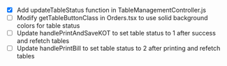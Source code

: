 - [x] Add updateTableStatus function in TableManagementController.js
- [ ] Modify getTableButtonClass in Orders.tsx to use solid background colors for table status
- [ ] Update handlePrintAndSaveKOT to set table status to 1 after success and refetch tables
- [ ] Update handlePrintBill to set table status to 2 after printing and refetch tables
